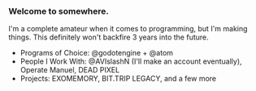 ### Welcome to somewhere.

I'm a complete amateur when it comes to programming, but I'm making things.
This definitely won't backfire 3 years into the future.

- Programs of Choice: @godotengine + @atom
- People I Work With: @AVIslashN (I'll make an account eventually), Operate Manuel, DEAD PIXEL
- Projects: EXOMEMORY, BIT.TRIP LEGACY, and a few more
